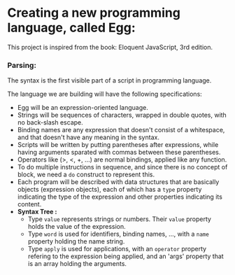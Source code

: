 # Creating a new programming language, called Egg:

This project is inspired from the book: Eloquent JavaScript, 3rd edition.

### Parsing:

The syntax is the first visible part of a script in programming language.

The language we are building will have the following specifications:
- Egg will be an expression-oriented language.
- Strings will be sequences of characters, wrapped in double quotes, with no back-slash escape.
- Binding names are any expression that doesn't consist of a whitespace, and that doesn't have any meaning in the syntax.
- Scripts will be written by putting parentheses after expressions, while having arguments sparated with commas between these parentheses.
- Operators like (>, <, +, ...) are normal bindings, applied like any function.
- To do multiple instructions in sequence, and since there is no concept of block, we need a `do` construct to represent this.
- Each program will be described with data structures that are basically objects (expression objects), each of which has a `type` property indicating the type of the expression and other properties indicating its content.
- <strong>Syntax Tree :</strong>
    - Type `value` represents strings or numbers. Their `value` property holds the value of the expression.
    - Type `word` is used for identifiers, binding names, ..., with a `name` property holding the name string.
    - Type `apply` is used for applications, with an `operator` property refering to the expression being applied, and an 'args' property that is an array holding the arguments.
